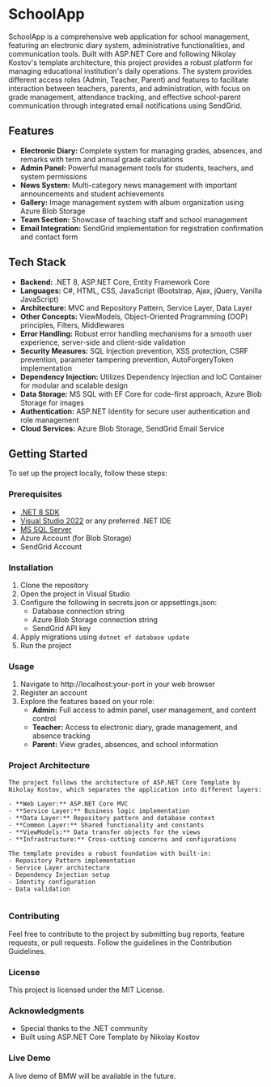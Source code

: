 # SchoolApp
SchoolApp is a comprehensive web application for school management, featuring an electronic diary system, administrative functionalities, and communication tools. Built with ASP.NET Core and following Nikolay Kostov's template architecture, this project provides a robust platform for managing educational institution's daily operations. The system provides different access roles (Admin, Teacher, Parent) and features to facilitate interaction between teachers, parents, and administration, with focus on grade management, attendance tracking, and effective school-parent communication through integrated email notifications using SendGrid.

## Features
- **Electronic Diary:** Complete system for managing grades, absences, and remarks with term and annual grade calculations
- **Admin Panel:** Powerful management tools for students, teachers, and system permissions
- **News System:** Multi-category news management with important announcements and student achievements
- **Gallery:** Image management system with album organization using Azure Blob Storage
- **Team Section:** Showcase of teaching staff and school management
- **Email Integration:** SendGrid implementation for registration confirmation and contact form

## Tech Stack
- **Backend:** .NET 8, ASP.NET Core, Entity Framework Core
- **Languages:** C#, HTML, CSS, JavaScript (Bootstrap, Ajax, jQuery, Vanilla JavaScript)
- **Architecture:** MVC and Repository Pattern, Service Layer, Data Layer
- **Other Concepts:** ViewModels, Object-Oriented Programming (OOP) principles, Filters, Middlewares
- **Error Handling:** Robust error handling mechanisms for a smooth user experience, server-side and client-side validation
- **Security Measures:** SQL Injection prevention, XSS protection, CSRF prevention, parameter tampering prevention, AutoForgeryToken implementation
- **Dependency Injection:** Utilizes Dependency Injection and IoC Container for modular and scalable design
- **Data Storage:** MS SQL with EF Core for code-first approach, Azure Blob Storage for images
- **Authentication:** ASP.NET Identity for secure user authentication and role management
- **Cloud Services:** Azure Blob Storage, SendGrid Email Service

## Getting Started
To set up the project locally, follow these steps:

### Prerequisites
- [.NET 8 SDK](https://dotnet.microsoft.com/download)
- [Visual Studio 2022](https://visualstudio.microsoft.com/) or any preferred .NET IDE
- [MS SQL Server](https://www.microsoft.com/en-us/sql-server/sql-server-downloads)
- Azure Account (for Blob Storage)
- SendGrid Account

### Installation
1. Clone the repository
2. Open the project in Visual Studio
3. Configure the following in secrets.json or appsettings.json:
   - Database connection string
   - Azure Blob Storage connection string
   - SendGrid API key
4. Apply migrations using `dotnet ef database update`
5. Run the project

### Usage
1. Navigate to http://localhost:your-port in your web browser
2. Register an account
3. Explore the features based on your role:
   - **Admin:** Full access to admin panel, user management, and content control
   - **Teacher:** Access to electronic diary, grade management, and absence tracking
   - **Parent:** View grades, absences, and school information

### Project Architecture
```
The project follows the architecture of ASP.NET Core Template by Nikolay Kostov, which separates the application into different layers:

- **Web Layer:** ASP.NET Core MVC
- **Service Layer:** Business logic implementation
- **Data Layer:** Repository pattern and database context
- **Common Layer:** Shared functionality and constants
- **ViewModels:** Data transfer objects for the views
- **Infrastructure:** Cross-cutting concerns and configurations

The template provides a robust foundation with built-in:
- Repository Pattern implementation
- Service Layer architecture
- Dependency Injection setup
- Identity configuration
- Data validation
       
```

### Contributing
Feel free to contribute to the project by submitting bug reports, feature requests, or pull requests. Follow the guidelines in the Contribution Guidelines.

### License
This project is licensed under the MIT License.

### Acknowledgments
- Special thanks to the .NET community
- Built using ASP.NET Core Template by Nikolay Kostov

### Live Demo

A live demo of BMW will be available in the future.
